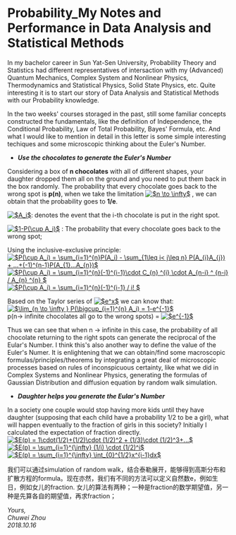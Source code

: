 # Probability_My Notes and Performance in Data Analysis and Statistical Methods

In my bachelor career in Sun Yat-Sen University, Probability Theory and Statistics had different representatives of intersaction with my (Advanced) Quantum Mechanics, Complex System and Nonlinear Physics, Thermodynamics and Statistical Physics, Solid State Physics, etc. Quite interesting it is to start our story of Data Analysis and Statistical Methods with our Probability knowledge.

In the two weeks' courses storaged in the past, still some familiar concepts constructed the fundamentals, like the definition of Independence, the Conditional Probability, Law of Total Probability, Bayes' Formula, etc. And what I would like to mention in detail in this letter is some simple interesting techiques and some microscopic thinking about the Euler's Number.              
             
- _**Use the chocolates to generate the Euler's Number**_             

Considering a box of **n chocolates** with all of different shapes, your daughter dropped them all on the ground and you need to put them back in the box randomly. The probability that every chocolate goes back to the wrong spot is **p(n)**, when we take the limitation 
<a href="https://www.codecogs.com/eqnedit.php?latex=$n&space;\to&space;\infty$" target="_blank"><img src="https://latex.codecogs.com/gif.latex?$n&space;\to&space;\infty$" title="$n \to \infty$" /></a>
, we can obtain that the probability goes to **1/e**.             
             
<a href="https://www.codecogs.com/eqnedit.php?latex=$A_i$" target="_blank"><img src="https://latex.codecogs.com/gif.latex?$A_i$" title="$A_i$" /></a>: denotes the event that the i-th chocolate is put in the right spot.         
          
          
<a href="https://www.codecogs.com/eqnedit.php?latex=$1-P(\cup&space;A_i)$" target="_blank"><img src="https://latex.codecogs.com/gif.latex?$1-P(\cup&space;A_i)$" title="$1-P(\cup A_i)$" /></a>
: The probability that every chocolate goes back to the wrong spot;          
           
Using the inclusive-exclusive principle:           
<a href="https://www.codecogs.com/eqnedit.php?latex=$P(\cup&space;A_i)&space;=&space;\sum_{i=1}^{n}P(A_i)&space;-&space;\sum_{1\leq&space;i<&space;j\leq&space;n}&space;P(A_{i}A_{j})&space;&plus;&space;...&plus;(-1)^{n-1}P(A_{1}...A_{n})$" target="_blank"><img src="https://latex.codecogs.com/gif.latex?$P(\cup&space;A_i)&space;=&space;\sum_{i=1}^{n}P(A_i)&space;-&space;\sum_{1\leq&space;i<&space;j\leq&space;n}&space;P(A_{i}A_{j})&space;&plus;&space;...&plus;(-1)^{n-1}P(A_{1}...A_{n})$" title="$P(\cup A_i) = \sum_{i=1}^{n}P(A_i) - \sum_{1\leq i< j\leq n} P(A_{i}A_{j}) + ...+(-1)^{n-1}P(A_{1}...A_{n})$" /></a>             
<a href="https://www.codecogs.com/eqnedit.php?latex=$P(\cup&space;A_i)&space;=&space;\sum_{i=1}^{n}(-1)^{i-1}\cdot&space;C_{n}&space;^{i}&space;\cdot&space;A_{n-i}&space;^&space;{n-i}&space;/&space;A_{n}&space;^{n}&space;$" target="_blank"><img src="https://latex.codecogs.com/gif.latex?$P(\cup&space;A_i)&space;=&space;\sum_{i=1}^{n}(-1)^{i-1}\cdot&space;C_{n}&space;^{i}&space;\cdot&space;A_{n-i}&space;^&space;{n-i}&space;/&space;A_{n}&space;^{n}&space;$" title="$P(\cup A_i) = \sum_{i=1}^{n}(-1)^{i-1}\cdot C_{n} ^{i} \cdot A_{n-i} ^ {n-i} / A_{n} ^{n} $" /></a>            
<a href="https://www.codecogs.com/eqnedit.php?latex=$P(\cup&space;A_i)&space;=&space;\sum_{i=1}^{n}(-1)^{i-1}&space;/&space;i!&space;$" target="_blank"><img src="https://latex.codecogs.com/gif.latex?$P(\cup&space;A_i)&space;=&space;\sum_{i=1}^{n}(-1)^{i-1}&space;/&space;i!&space;$" title="$P(\cup A_i) = \sum_{i=1}^{n}(-1)^{i-1} / i! $" /></a>          
           
Based on the Taylor series of
 <a href="https://www.codecogs.com/eqnedit.php?latex=$e^x$" target="_blank"><img src="https://latex.codecogs.com/gif.latex?$e^x$" title="$e^x$" /></a> we can know that:              
<a href="https://www.codecogs.com/eqnedit.php?latex=$\lim_{n&space;\to&space;\infty&space;}&space;P(\bigcup_{i=1}^{n}&space;A_i)&space;=&space;1-e^{-1}$" target="_blank"><img src="https://latex.codecogs.com/gif.latex?$\lim_{n&space;\to&space;\infty&space;}&space;P(\bigcup_{i=1}^{n}&space;A_i)&space;=&space;1-e^{-1}$" title="$\lim_{n \to \infty } P(\bigcup_{i=1}^{n} A_i) = 1-e^{-1}$" /></a>                          
p(n-> infinite chocolates all go to the wrong spots) =
 <a href="https://www.codecogs.com/eqnedit.php?latex=$e^{-1}$" target="_blank"><img src="https://latex.codecogs.com/gif.latex?$e^{-1}$" title="$e^{-1}$" /></a>             
           
Thus we can see that when n -> infinite in this case, the probability of all chocolate returning to the right spots can generate the reciprocal of the Eular's Number. I think this's also another way to define the value of the Euler's Numer. It is enlightening that we can obtain/find some macroscopic formulas/principles/theorems by integrating a great deal of microscopic processes based on rules of inconspicuous certainty, like what we did in Complex Systems and Nonlinear Physics, generating the formulas of Gaussian Distribution and diffusion equation by random walk simulation.                    
           
                      
                       
                       
- _**Daughter helps you generate the Eular's Number**_

In a society one couple would stop having more kids until they have daughter (supposing that each child have a probability 1/2 to be a girl), what will happen eventually to the fraction of girls in this society? Initially I calculated the expectation of fraction directly.                           
<a href="https://www.codecogs.com/eqnedit.php?latex=$E(p)&space;=&space;1\cdot(1/2)&plus;(1/2)\cdot&space;(1/2)^2&space;&plus;&space;(1/3)\cdot&space;(1/2)^3&plus;...$" target="_blank"><img src="https://latex.codecogs.com/gif.latex?$E(p)&space;=&space;1\cdot(1/2)&plus;(1/2)\cdot&space;(1/2)^2&space;&plus;&space;(1/3)\cdot&space;(1/2)^3&plus;...$" title="$E(p) = 1\cdot(1/2)+(1/2)\cdot (1/2)^2 + (1/3)\cdot (1/2)^3+...$" /></a>             
<a href="https://www.codecogs.com/eqnedit.php?latex=$E(p)&space;=&space;\sum_{i=1}^{\infty}&space;(1/i)&space;\cdot&space;(1/2)^i$" target="_blank"><img src="https://latex.codecogs.com/gif.latex?$E(p)&space;=&space;\sum_{i=1}^{\infty}&space;(1/i)&space;\cdot&space;(1/2)^i$" title="$E(p) = \sum_{i=1}^{\infty} (1/i) \cdot (1/2)^i$" /></a>                        
<a href="https://www.codecogs.com/eqnedit.php?latex=$E(p)&space;=&space;\sum_{i=1}^{\infty}&space;\int_{0}^{1/2}x^{i-1}dx$" target="_blank"><img src="https://latex.codecogs.com/gif.latex?$E(p)&space;=&space;\sum_{i=1}^{\infty}&space;\int_{0}^{1/2}x^{i-1}dx$" title="$E(p) = \sum_{i=1}^{\infty} \int_{0}^{1/2}x^{i-1}dx$" /></a>                     




 











我们可以通过simulation of random walk，结合泰勒展开，能够得到高斯分布和扩散方程的formula。现在亦然，我们有不同的方法可以定义自然数e，例如生日，例如女儿的fraction. 女儿的算法有两种；一种是fraction的数学期望值，另一种是先算各自的期望值，再求fraction；
                    
              

_Yours,_             
_Chuwei Zhou_             
_2018.10.16_
   





